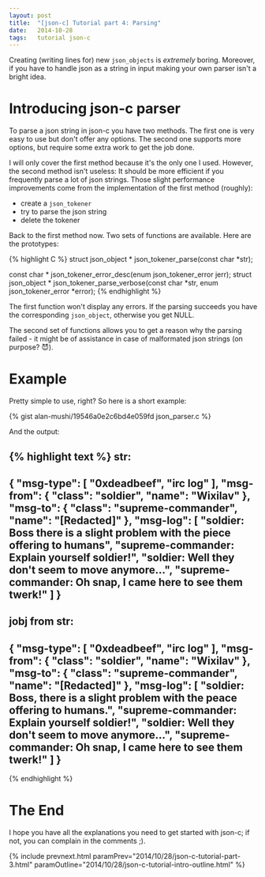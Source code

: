 ```yaml
---
layout: post
title:  "[json-c] Tutorial part 4: Parsing"
date:   2014-10-28
tags:   tutorial json-c
---
```

Creating (writing lines for) new `json_objects` is *extremely* boring. Moreover, if you have to handle json as a string in input making your own parser isn't a bright idea.

# Introducing json-c parser

To parse a json string in json-c you have two methods. The first one is very easy to use but don't offer any options. The second one supports more options, but require some extra work to get the job done.

I will only cover the first method because it's the only one I used. However, the second method isn't useless: It should be more efficient if you frequently parse a lot of json strings. Those slight performance improvements come from the implementation of the first method (roughly):

- create a `json_tokener`
- try to parse the json string
- delete the tokener

Back to the first method now. Two sets of functions are available. Here are the prototypes:

{% highlight C %}
struct json_object * json_tokener_parse(const char *str);

const char * json_tokener_error_desc(enum json_tokener_error jerr);
struct json_object * json_tokener_parse_verbose(const char *str, enum json_tokener_error *error);
{% endhighlight %}

The first function won't display any errors. If the parsing succeeds you have the corresponding `json_object`, otherwise you get NULL.

The second set of functions allows you to get a reason why the parsing failed - it might be of assistance in case of malformated json strings (on purpose? :smiling_imp:).

# Example

Pretty simple to use, right? So here is a short example:

{% gist alan-mushi/19546a0e2c6bd4e059fd json_parser.c %}

And the output:

{% highlight text %}
str:
---
{ "msg-type": [ "0xdeadbeef", "irc log" ], 		"msg-from": { "class": "soldier", "name": "Wixilav" }, 		"msg-to": { "class": "supreme-commander", "name": "[Redacted]" }, 		"msg-log": [ 			"soldier: Boss there is a slight problem with the piece offering to humans", 			"supreme-commander: Explain yourself soldier!", 			"soldier: Well they don't seem to move anymore...", 	"supreme-commander: Oh snap, I came here to see them twerk!" 			] 		}
---

jobj from str:
---
{
   "msg-type": [
     "0xdeadbeef",
     "irc log"
   ],
   "msg-from": {
     "class": "soldier",
     "name": "Wixilav"
   },
   "msg-to": {
     "class": "supreme-commander",
     "name": "[Redacted]"
   },
   "msg-log": [
     "soldier: Boss, there is a slight problem with the peace offering to humans.",
     "supreme-commander: Explain yourself soldier!",
     "soldier: Well they don't seem to move anymore...",
     "supreme-commander: Oh snap, I came here to see them twerk!"
   ]
 }
---
{% endhighlight %}

# The End

I hope you have all the explanations you need to get started with json-c; if not, you can complain in the comments ;).

{% include prevnext.html paramPrev="2014/10/28/json-c-tutorial-part-3.html" paramOutline="2014/10/28/json-c-tutorial-intro-outline.html" %}
